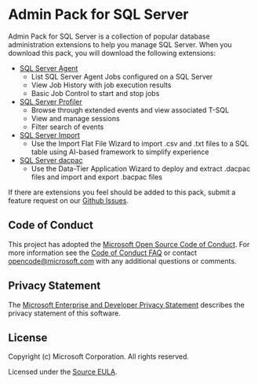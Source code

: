# Admin Pack for SQL Server

Admin Pack for SQL Server is a collection of popular database administration extensions to help you manage SQL Server. When you download this pack, you will download the following extensions:

- [SQL Server Agent](https://docs.microsoft.com/sql/azure-data-studio/sql-server-agent-extension?view=sql-server-2017)
  - List SQL Server Agent Jobs configured on a SQL Server
  - View Job History with job execution results
  - Basic Job Control to start and stop jobs
- [SQL Server Profiler](https://docs.microsoft.com/sql/azure-data-studio/sql-server-profiler-extension?view=sql-server-2017)
  - Browse through extended events and view associated T-SQL
  - View and manage sessions
  - Filter search of events
- [SQL Server Import](https://docs.microsoft.com/sql/azure-data-studio/sql-server-import-extension?view=sql-server-2017)
  - Use the Import Flat File Wizard to import .csv and .txt files to a SQL table using AI-based framework to simplify experience
- [SQL Server dacpac](https://docs.microsoft.com/sql/azure-data-studio/sql-server-dacpac-extension?view=sql-server-2017)
  - Use the Data-Tier Application Wizard to deploy and extract .dacpac files and import and export .bacpac files

If there are extensions you feel should be added to this pack, submit a feature request on our [Github Issues](https://github.com/microsoft/azuredatastudio/issues).

## Code of Conduct

This project has adopted the [Microsoft Open Source Code of Conduct](https://opensource.microsoft.com/codeofconduct/). For more information see the [Code of Conduct FAQ](https://opensource.microsoft.com/codeofconduct/faq/) or contact [opencode@microsoft.com](mailto:opencode@microsoft.com) with any additional questions or comments.

## Privacy Statement

The [Microsoft Enterprise and Developer Privacy Statement](https://privacy.microsoft.com/en-us/privacystatement) describes the privacy statement of this software.

## License

Copyright (c) Microsoft Corporation. All rights reserved.

Licensed under the [Source EULA](https://raw.githubusercontent.com/Microsoft/azuredatastudio/master/LICENSE.txt).